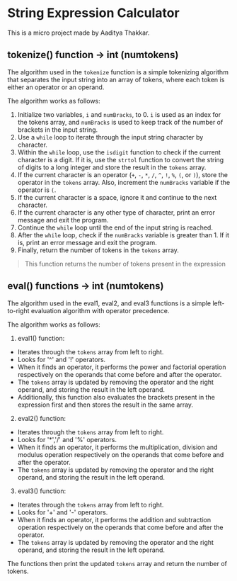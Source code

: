 # String Expression Calculator
This is a micro project made by Aaditya Thakkar.

## tokenize() function -> int (numtokens)
The algorithm used in the `tokenize` function is a simple tokenizing algorithm that separates the input string into an array of tokens, where each token is either an operator or an operand.

The algorithm works as follows:
1. Initialize two variables, `i` and `numBracks`, to 0. `i` is used as an index for the tokens array, and `numBracks` is used to keep track of the number of brackets in the input string.
2. Use a `while` loop to iterate through the input string character by character.
3. Within the `while` loop, use the `isdigit` function to check if the current character is a digit. If it is, use the `strtol` function to convert the string of digits to a long integer and store the result in the `tokens` array.
4. If the current character is an operator (`+`, `-`, `*`, `/`, `^`, `!`, `%`, `(`, or `)`), store the operator in the `tokens` array. Also, increment the `numBracks` variable if the operator is `(`.
5. If the current character is a space, ignore it and continue to the next character.
6. If the current character is any other type of character, print an error message and exit the program.
7. Continue the `while` loop until the end of the input string is reached.
8. After the `while` loop, check if the `numBracks` variable is greater than 1. If it is, print an error message and exit the program.
9. Finally, return the number of tokens in the `tokens` array.

> This function returns the number of tokens present in the expression

## eval() functions -> int (numtokens)

The algorithm used in the eval1, eval2, and eval3 functions is a simple left-to-right evaluation algorithm with operator precedence. 

The algorithm works as follows:

1. eval1() function:
- Iterates through the `tokens` array from left to right.
- Looks for '^' and '!' operators.
- When it finds an operator, it performs the power and factorial operation respectively on the operands that come before and after the operator.
- The `tokens` array is updated by removing the operator and the right operand, and storing the result in the left operand.
- Additionally, this function also evaluates the brackets present in the expression first and then stores the result in the same array.

2. eval2() function:
- Iterates through the `tokens` array from left to right.
- Looks for '*','/' and '%' operators.
- When it finds an operator, it performs the multiplication, division and modulus operation respectively on the operands that come before and after the operator.
- The `tokens` array is updated by removing the operator and the right operand, and storing the result in the left operand.

3. eval3() function:
- Iterates through the `tokens` array from left to right.
- Looks for '+' and '-' operators.
- When it finds an operator, it performs the addition and subtraction operation respectively on the operands that come before and after the operator.
- The `tokens` array is updated by removing the operator and the right operand, and storing the result in the left operand.

The functions then print the updated `tokens` array and return the number of tokens.


